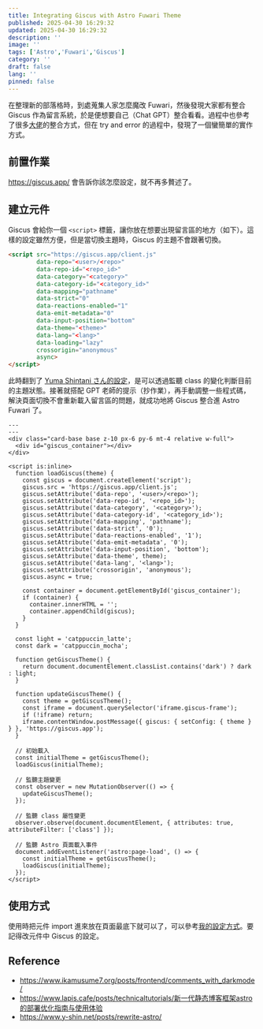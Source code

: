 ```yaml
---
title: Integrating Giscus with Astro Fuwari Theme
published: 2025-04-30 16:29:32
updated: 2025-04-30 16:29:32
description: ''
image: ''
tags: ['Astro','Fuwari','Giscus']
category: ''
draft: false 
lang: ''
pinned: false
---
```


在整理新的部落格時，到處蒐集人家怎麼魔改 Fuwari，然後發現大家都有整合 Giscus 作為留言系統，於是便想要自己（Chat GPT）整合看看。過程中也參考了很多[大佬](#reference)的整合方式，但在 try and error 的過程中，發現了一個蠻簡單的實作方式。

## 前置作業

<https://giscus.app/> 會告訴你該怎麼設定，就不再多贅述了。

## 建立元件

Giscus 會給你一個 `<script>` 標籤，讓你放在想要出現留言區的地方（如下）。這樣的設定雖然方便，但是當切換主題時，Giscus 的主題不會跟著切換。

```html
<script src="https://giscus.app/client.js"
        data-repo="<user>/<repo>"
        data-repo-id="<repo_id>"
        data-category="<category>"
        data-category-id="<category_id>"
        data-mapping="pathname"
        data-strict="0"
        data-reactions-enabled="1"
        data-emit-metadata="0"
        data-input-position="bottom"
        data-theme="<theme>"
        data-lang="<lang>"
        data-loading="lazy"
        crossorigin="anonymous"
        async>
</script>
```

此時翻到了 [Yuma Shintani さん的設定](https://www.y-shin.net/posts/rewrite-astro/)，是可以透過監聽 class 的變化判斷目前的主題狀態。接著就搭配 GPT 老師的提示（抄作業），再手動調整一些程式碼，解決頁面切換不會重新載入留言區的問題，就成功地將 Giscus 整合進 Astro Fuwari 了。

```astro
---
---
<div class="card-base base z-10 px-6 py-6 mt-4 relative w-full">
  <div id="giscus_container"></div>
</div>

<script is:inline>
  function loadGiscus(theme) {
    const giscus = document.createElement('script');
    giscus.src = 'https://giscus.app/client.js';
    giscus.setAttribute('data-repo', '<user>/<repo>');
    giscus.setAttribute('data-repo-id', '<repo_id>');
    giscus.setAttribute('data-category', '<category>');
    giscus.setAttribute('data-category-id', '<category_id>');
    giscus.setAttribute('data-mapping', 'pathname');
    giscus.setAttribute('data-strict', '0');
    giscus.setAttribute('data-reactions-enabled', '1');
    giscus.setAttribute('data-emit-metadata', '0');
    giscus.setAttribute('data-input-position', 'bottom');
    giscus.setAttribute('data-theme', theme);
    giscus.setAttribute('data-lang', '<lang>');
    giscus.setAttribute('crossorigin', 'anonymous');
    giscus.async = true;

    const container = document.getElementById('giscus_container');
    if (container) {
      container.innerHTML = '';
      container.appendChild(giscus);
    }
  }

  const light = 'catppuccin_latte';
  const dark = 'catppuccin_mocha';

  function getGiscusTheme() {
    return document.documentElement.classList.contains('dark') ? dark : light;
  }

  function updateGiscusTheme() {
    const theme = getGiscusTheme();
    const iframe = document.querySelector('iframe.giscus-frame');
    if (!iframe) return;
    iframe.contentWindow.postMessage({ giscus: { setConfig: { theme } } }, 'https://giscus.app');
  }

  // 初始載入
  const initialTheme = getGiscusTheme();
  loadGiscus(initialTheme);

  // 監聽主題變更
  const observer = new MutationObserver(() => {
    updateGiscusTheme();
  });

  // 監聽 class 屬性變更
  observer.observe(document.documentElement, { attributes: true, attributeFilter: ['class'] });

  // 監聽 Astro 頁面載入事件
  document.addEventListener('astro:page-load', () => {
    const initialTheme = getGiscusTheme();
    loadGiscus(initialTheme);
  });
</script>
```

## 使用方式

使用時把元件 import 進來放在頁面最底下就可以了，可以參考[我的設定方式](https://github.com/yuto0226/notes/blob/main/src/pages/posts/[...slug].astro)。要記得改元件中 Giscus 的設定。

## Reference

- <https://www.ikamusume7.org/posts/frontend/comments_with_darkmode/>
- <https://www.lapis.cafe/posts/technicaltutorials/新一代静态博客框架astro的部署优化指南与使用体验>
- <https://www.y-shin.net/posts/rewrite-astro/>
